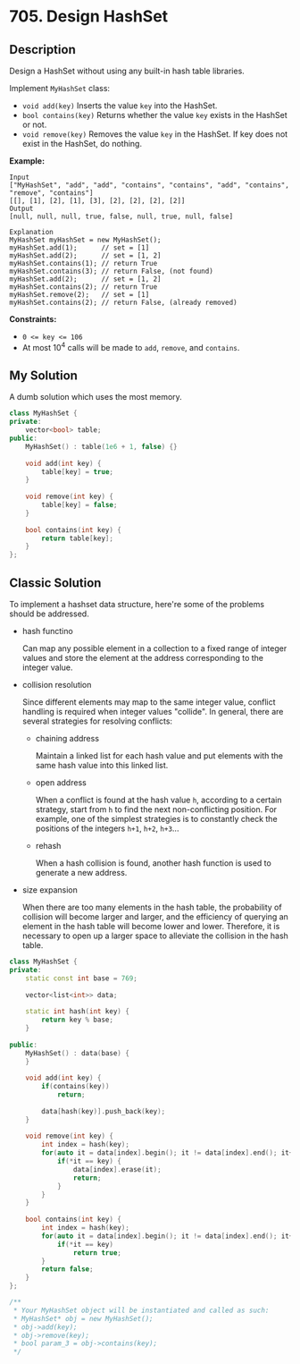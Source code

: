 # 705. Design HashSet


## Description

Design a HashSet without using any built-in hash table libraries.

Implement `MyHashSet` class:

- `void add(key)` Inserts the value `key` into the HashSet.
- `bool contains(key)` Returns whether the value `key` exists in the HashSet or not.
- `void remove(key)` Removes the value `key` in the HashSet. If key does not exist in the HashSet, do nothing.
 

**Example:**
```
Input
["MyHashSet", "add", "add", "contains", "contains", "add", "contains", "remove", "contains"]
[[], [1], [2], [1], [3], [2], [2], [2], [2]]
Output
[null, null, null, true, false, null, true, null, false]

Explanation
MyHashSet myHashSet = new MyHashSet();
myHashSet.add(1);      // set = [1]
myHashSet.add(2);      // set = [1, 2]
myHashSet.contains(1); // return True
myHashSet.contains(3); // return False, (not found)
myHashSet.add(2);      // set = [1, 2]
myHashSet.contains(2); // return True
myHashSet.remove(2);   // set = [1]
myHashSet.contains(2); // return False, (already removed)
```

**Constraints:**

- `0 <= key <= 106`
- At most $10^4$ calls will be made to `add`, `remove`, and `contains`.

## My Solution

A dumb solution which uses the most memory.

```C++
class MyHashSet {
private:
	vector<bool> table;
public:
	MyHashSet() : table(1e6 + 1, false) {}
	
	void add(int key) {
		table[key] = true;
	}
	
	void remove(int key) {
		table[key] = false;
	}
	
	bool contains(int key) {
		return table[key];
	}
};
```

## Classic Solution

To implement a hashset data structure, here're some of the problems should be addressed.

- hash functino

    Can map any possible element in a collection to a fixed range of integer values ​​and store the element at the address corresponding to the integer value.

- collision resolution

    Since different elements may map to the same integer value, conflict handling is required when integer values ​​"collide". In general, there are several strategies for resolving conflicts:
    
    - chaining address

        Maintain a linked list for each hash value and put elements with the same hash value into this linked list.

    - open address

        When a conflict is found at the hash value `h`, according to a certain strategy, start from `h` to find the next non-conflicting position. For example, one of the simplest strategies is to constantly check the positions of the integers `h+1`, `h+2`, `h+3`...

    - rehash

        When a hash collision is found, another hash function is used to generate a new address.

- size expansion

    When there are too many elements in the hash table, the probability of collision will become larger and larger, and the efficiency of querying an element in the hash table will become lower and lower. Therefore, it is necessary to open up a larger space to alleviate the collision in the hash table.



```C++
class MyHashSet {
private:
    static const int base = 769;
    
    vector<list<int>> data;
    
    static int hash(int key) {
        return key % base;
    }
    
public:
    MyHashSet() : data(base) {
    }
    
    void add(int key) {
        if(contains(key))
            return;
        
        data[hash(key)].push_back(key);
    }
    
    void remove(int key) {
        int index = hash(key);
        for(auto it = data[index].begin(); it != data[index].end(); it++) {
            if(*it == key) {
                data[index].erase(it);
                return;
            }
        }
    }
    
    bool contains(int key) {
        int index = hash(key);
        for(auto it = data[index].begin(); it != data[index].end(); it++) {
            if(*it == key)
                return true;
        }
        return false;
    }
};

/**
 * Your MyHashSet object will be instantiated and called as such:
 * MyHashSet* obj = new MyHashSet();
 * obj->add(key);
 * obj->remove(key);
 * bool param_3 = obj->contains(key);
 */
```